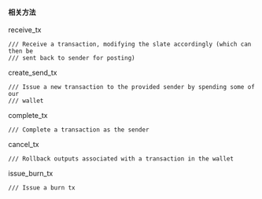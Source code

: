 #### 相关方法

receive\_tx

```
/// Receive a transaction, modifying the slate accordingly (which can then be
/// sent back to sender for posting)
```

create\_send\_tx

```
/// Issue a new transaction to the provided sender by spending some of our
/// wallet
```

complete\_tx

```
/// Complete a transaction as the sender
```

cancel\_tx

```
/// Rollback outputs associated with a transaction in the wallet
```

issue\_burn\_tx

```
/// Issue a burn tx
```



